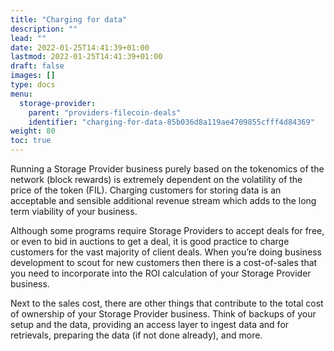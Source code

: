 ```yaml
---
title: "Charging for data"
description: ""
lead: ""
date: 2022-01-25T14:41:39+01:00
lastmod: 2022-01-25T14:41:39+01:00
draft: false
images: []
type: docs
menu:
  storage-provider:
    parent: "providers-filecoin-deals"
    identifier: "charging-for-data-85b036d8a119ae4709855cfff4d84369"
weight: 80
toc: true
---
```


Running a Storage Provider business purely based on the tokenomics of the network (block rewards) is extremely dependent on the volatility of the price of the token (FIL). Charging customers for storing data is an acceptable and sensible additional revenue stream which adds to the long term viability of your business.

Although some programs <!--TODO STEF which? examples--> require Storage Providers to accept deals for free, or even to bid in auctions to get a deal, it is good practice to charge customers for the vast majority of client deals. When you’re doing business development to scout for new customers then there is a cost-of-sales that you need to incorporate into the ROI calculation of your Storage Provider business.

Next to the sales cost, there are other things that contribute to the total cost of ownership of your Storage Provider business. Think of backups of your setup and the data, providing an access layer to ingest data and for retrievals, preparing the data (if not done already), and more.
<!-- TODO STEF I feel this section needs a lot more example detail. It basically says 3 different business models are in play, but raises more questions than it answers -->